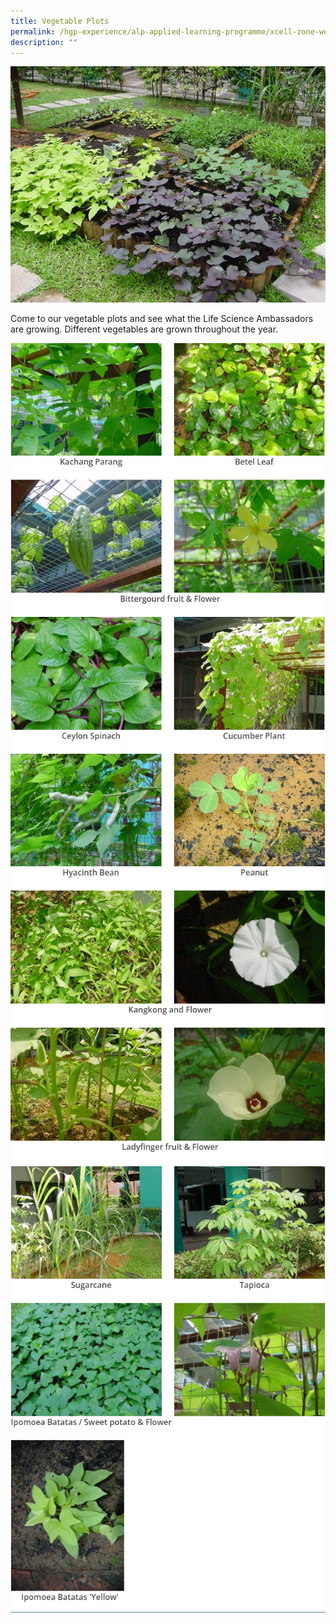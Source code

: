 ```yaml
---
title: Vegetable Plots
permalink: /hgp-experience/alp-applied-learning-programme/xcell-zone-website/home/others/plants/vegetable-plots/
description: ""
---
```

<img src="/images/vp1.jpg">
<p>Come to our vegetable plots and see what the Life Science Ambassadors are growing. Different vegetables are grown throughout the year.</p>
<img src="/images/vp2.png">
<img src="/images/vp3.png">
<img src="/images/v4.png">